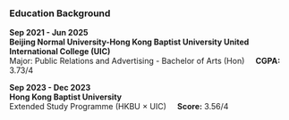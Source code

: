 ### Education Background

**Sep 2021 - Jun 2025**  
**Beijing Normal University-Hong Kong Baptist University United International College (UIC)**  
Major: Public Relations and Advertising - Bachelor of Arts (Hon) &nbsp;&nbsp;&nbsp; **CGPA:** 3.73/4  

**Sep 2023 - Dec 2023**  
**Hong Kong Baptist University**  
Extended Study Programme (HKBU × UIC) &nbsp;&nbsp;&nbsp; **Score:** 3.56/4
